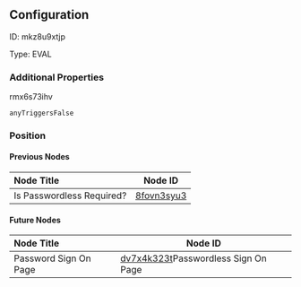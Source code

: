 # <nil>
## Configuration
ID:  mkz8u9xtjp

Type: EVAL 







### Additional Properties
rmx6s73ihv
```string 
anyTriggersFalse
```





### Position

#### Previous Nodes
| Node Title | Node ID |
| :------------- | ------------ |
| Is Passwordless Required? | [8fovn3syu3](./8fovn3syu3.md) | 
 
 #### Future Nodes
| Node Title | Node ID |
| :------------- | ------------ |
| Password Sign On Page |[dv7x4k323t](./dv7x4k323t.md)Passwordless Sign On Page |[rmx6s73ihv](./rmx6s73ihv.md) | 